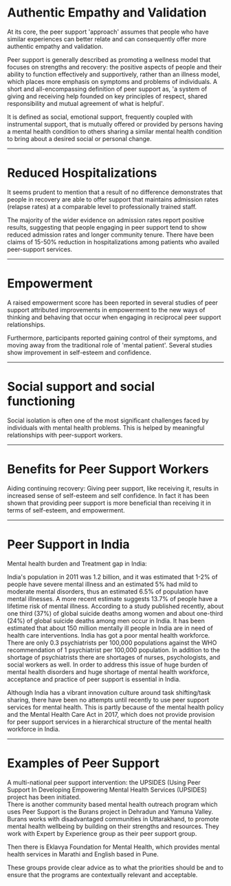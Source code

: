 <!--//meta
About: Overview of peer support in mental health, highlighting its principles, benefits, and potential in addressing India's mental health challenges.
Description: This document explores the concept of peer support in mental health, emphasizing its role in empowerment, social functioning, and reduced hospitalizations. It also discusses the mental health burden in India, the treatment gap, and examples of peer support initiatives like UPSIDES, Burans, and Eklavya Foundation.
Primary Keyword: Peer Support in Mental Health
Related Keywords: Mental Health, Peer Support Workers, Empowerment, Social Support, Mental Health in India
Long-Tail Keywords: Benefits of peer support in mental health, Peer support initiatives in India, Addressing mental health challenges through peer support, Role of peer support workers in empowerment
Date: August 23, 2025
Date_mr: 2025-08-23
Prompted By: `Imran`
Meta Author: `GitHub Copilot`
//meta-->

# Authentic Empathy and Validation

At its core, the peer support 'approach' assumes that people who have similar experiences can better relate and can consequently offer more authentic empathy and validation.  

Peer support is generally described as promoting a wellness model that focuses on strengths and recovery: the positive aspects of people and their ability to function effectively and supportively, rather than an illness model, which places more emphasis on symptoms and problems of individuals. A short and all-encompassing definition of peer support as, 'a system of giving and receiving help founded on key principles of respect, shared responsibility and mutual agreement of what is helpful'.

It is defined as social, emotional support, frequently coupled with instrumental support, that is mutually offered or provided by persons having a mental health condition to others sharing a similar mental health condition to bring about a desired social or personal change.  

---

# Reduced Hospitalizations

It seems prudent to mention that a result of no difference demonstrates that people in recovery are able to offer support that maintains admission rates (relapse rates) at a comparable level to professionally trained staff. 

The majority of the wider evidence on admission rates report positive results, suggesting that people engaging in peer support tend to show reduced admission rates and longer community tenure. There have been claims of 15-50% reduction in hospitalizations among patients who availed peer-support services.  

---

# Empowerment

A raised empowerment score has been reported in several studies of peer support attributed improvements in empowerment to the new ways of thinking and behaving that occur when engaging in reciprocal peer support relationships.

Furthermore, participants reported gaining control of their symptoms, and moving away from the traditional role of 'mental patient'.  Several studies show improvement in self-esteem and confidence.  

---

# Social support and social functioning
 
Social isolation is often one of the most significant challenges faced by individuals with mental health problems.   This is helped by meaningful relationships with peer-support workers.  

---

# Benefits for Peer Support Workers 

Aiding continuing recovery:  Giving peer support, like receiving it, results in increased sense of self-esteem and self confidence. In fact it has been shown that providing peer support is more beneficial than receiving it in terms of self-esteem, and empowerment. 

---

# Peer Support in India

Mental health burden and Treatment gap in India:

India's population in 2011 was 1.2 billion, and it was estimated that 1-2% of people have severe mental illness and an estimated 5% had mild to moderate mental disorders, thus an estimated 6.5% of population have mental illnesses.  A more recent estimate suggests 13.7% of people have a lifetime risk of mental illness.  According to a study published recently, about one third (37%) of global suicide deaths among women and about one-third (24%) of global suicide deaths among men occur in India. It has been estimated that about 150 million mentally ill people in India are in need of health care interventions. India has got a poor mental health workforce. There are only 0.3 psychiatrists per 100,000 populations against the WHO recommendation of 1 psychiatrist per 100,000 population. In addition to the shortage of psychiatrists there are shortages of nurses, psychologists, and social workers as well. In order to address this issue of huge burden of mental health disorders and huge shortage of mental health workforce, acceptance and practice of peer support is essential in India.  

Although India has a vibrant innovation culture around task shifting/task sharing, there have been no attempts until recently to use peer support services for mental health.  This is partly because of the mental health policy and the Mental Health Care Act in 2017, which does not provide provision for peer support services in a hierarchical structure of the mental health workforce in India.
  
---

# Examples of Peer Support

A multi-national peer support intervention: the UPSIDES (Using Peer Support In Developing Empowering Mental Health Services (UPSIDES) project has been initiated.   
There is another community based mental health outreach program which uses Peer Support is the Burans project in Dehradun and Yamuna Valley.  Burans works with disadvantaged communities in Uttarakhand, to promote mental health wellbeing by building on their strengths and resources. They work with Expert by Experience group as their peer support group.
  
Then there is Eklavya Foundation for Mental Health, which provides mental health services in Marathi and English based in Pune.  

These groups provide clear advice as to what the priorities should be and to ensure that the programs are contextually relevant and acceptable. 

